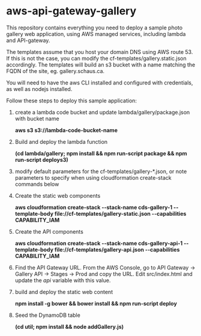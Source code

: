 # aws-api-gateway-gallery
This repository contains everything you need to deploy a sample photo gallery web application,
using AWS managed services, including lambda and API-gateway.

The templates assume that you host your domain DNS using AWS route 53.  If this is not the case,
you can modify the cf-templates/gallery.static.json accordingly.  The templates will build an s3
bucket with a name matching the FQDN of the site, eg. gallery.schaus.ca.

You will need to have the aws CLI installed and configured with credentials, as well as nodejs installed.

Follow these steps to deploy this sample application:

1. create a lambda code bucket and update lambda/gallery/package.json with bucket name

    **aws s3 s3://lambda-code-bucket-name**

1. Build and deploy the lambda function

    **(cd lambda/gallery; npm install && npm run-script package && npm run-script deploys3)**

1. modify default parameters for the cf-templates/gallery-*.json, or note parameters to specify when using cloudformation create-stack commands below

1. Create the static web components

    **aws cloudformation create-stack --stack-name cds-gallery-1 --template-body file://cf-templates/gallery-static.json --capabilities CAPABILITY_IAM**
    
1. Create the API components

    **aws cloudformation create-stack --stack-name cds-gallery-api-1 --template-body file://cf-templates/gallery-api.json --capabilities CAPABILITY_IAM**
    
1. Find the API Gateway URL.  From the AWS Console, go to API Gateway -> Gallery API -> Stages -> Prod and copy the URL.  Edit src/index.html and update the *api* variable with this value.

1. build and deploy the static web content

    **npm install -g bower && bower install && npm run-script deploy**

1. Seed the DynamoDB table

    **(cd util; npm install && node addGallery.js)**
    
